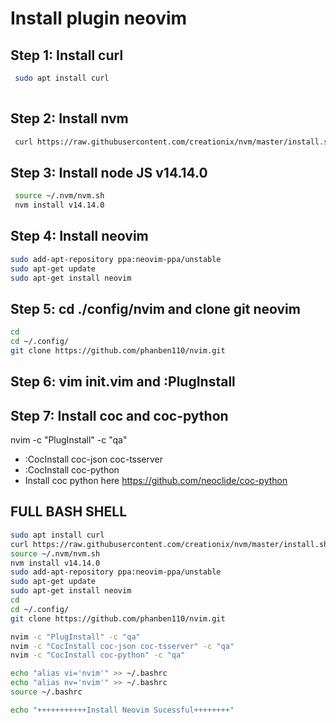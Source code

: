 # Install plugin neovim
## Step 1: Install curl
```bash
 sudo apt install curl
 
```
## Step 2: Install nvm 
```bash
 curl https://raw.githubusercontent.com/creationix/nvm/master/install.sh | bash
```
## Step 3: Install node JS v14.14.0
```bash 
 source ~/.nvm/nvm.sh
 nvm install v14.14.0
 ```
 ## Step 4: Install neovim 
 ```bash
sudo add-apt-repository ppa:neovim-ppa/unstable
sudo apt-get update
sudo apt-get install neovim
 ```
 ## Step 5: cd ./config/nvim and clone git neovim
 ```bash
 cd 
 cd ~/.config/
 git clone https://github.com/phanben110/nvim.git
 ```
 ## Step 6: vim init.vim and :PlugInstall 
 ## Step 7: Install coc and coc-python
 nvim -c "PlugInstall" -c "qa"
* :CocInstall coc-json coc-tsserver
* :CocInstall coc-python
* Install coc python here https://github.com/neoclide/coc-python

 ## FULL BASH SHELL
 ```bash
sudo apt install curl
curl https://raw.githubusercontent.com/creationix/nvm/master/install.sh | bash
source ~/.nvm/nvm.sh
nvm install v14.14.0
sudo add-apt-repository ppa:neovim-ppa/unstable
sudo apt-get update
sudo apt-get install neovim
cd
cd ~/.config/
git clone https://github.com/phanben110/nvim.git

nvim -c "PlugInstall" -c "qa"
nvim -c "CocInstall coc-json coc-tsserver" -c "qa"
nvim -c "CocInstall coc-python" -c "qa"

echo "alias vi='nvim'" >> ~/.bashrc
echo "alias nv='nvim'" >> ~/.bashrc
source ~/.bashrc

echo "+++++++++++Install Neovim Sucessful++++++++"
 ```
